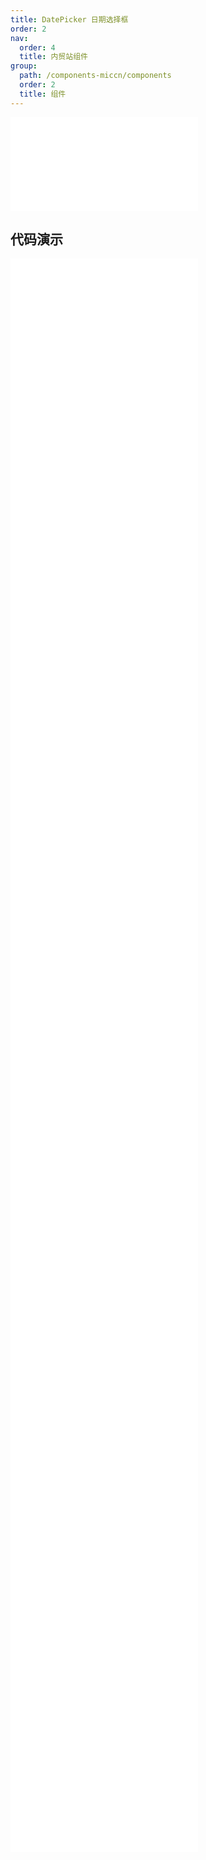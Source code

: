 ```yaml
---
title: DatePicker 日期选择框
order: 2
nav:
  order: 4
  title: 内贸站组件
group:
  path: /components-miccn/components
  order: 2
  title: 组件
---
```


<div>
<embed src="@docs-common/date-picker/index.md"></embed>
</div>
        
## 代码演示

<Row gutter=8>

  <Col span=12>
    
  <div class="code-box"><embed src="@abiz-rc-miccn/date-picker/demo/basic-date-picker-miccn.md"></embed></div>
          
  <div class="code-box"><embed src="@abiz-rc-miccn/date-picker/demo/date-render-date-picker-miccn.md"></embed></div>
          
  <div class="code-box"><embed src="@abiz-rc-miccn/date-picker/demo/disabled-date-picker-miccn.md"></embed></div>
          
  <div class="code-box"><embed src="@abiz-rc-miccn/date-picker/demo/format-date-picker-miccn.md"></embed></div>
          
  <div class="code-box"><embed src="@abiz-rc-miccn/date-picker/demo/presetted-ranges-date-picker-miccn.md"></embed></div>
          
  <div class="code-box"><embed src="@abiz-rc-miccn/date-picker/demo/select-in-range-date-picker-miccn.md"></embed></div>
          
  <div class="code-box"><embed src="@abiz-rc-miccn/date-picker/demo/start-end-date-picker-miccn.md"></embed></div>
          
  <div class="code-box"><embed src="@abiz-rc-miccn/date-picker/demo/switchable-date-picker-miccn.md"></embed></div>
          
  </Col>
          
  <Col span=12>
    
  <div class="code-box"><embed src="@abiz-rc-miccn/date-picker/demo/bordered-date-picker-miccn.md"></embed></div>
          
  <div class="code-box"><embed src="@abiz-rc-miccn/date-picker/demo/disabled-date-date-picker-miccn.md"></embed></div>
          
  <div class="code-box"><embed src="@abiz-rc-miccn/date-picker/demo/extra-footer-date-picker-miccn.md"></embed></div>
          
  <div class="code-box"><embed src="@abiz-rc-miccn/date-picker/demo/mode-date-picker-miccn.md"></embed></div>
          
  <div class="code-box"><embed src="@abiz-rc-miccn/date-picker/demo/range-picker-date-picker-miccn.md"></embed></div>
          
  <div class="code-box"><embed src="@abiz-rc-miccn/date-picker/demo/size-date-picker-miccn.md"></embed></div>
          
  <div class="code-box"><embed src="@abiz-rc-miccn/date-picker/demo/suffix-date-picker-miccn.md"></embed></div>
          
  <div class="code-box"><embed src="@abiz-rc-miccn/date-picker/demo/time-date-picker-miccn.md"></embed></div>
          
  </Col>
          
</Row>
        
<div><embed src="@docs-common/date-picker/index-api.md"></embed><div>
        